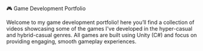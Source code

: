 🎮 Game Development Portfolio

Welcome to my game development portfolio! here you’ll find a collection of videos showcasing some of the games I've developed in the hyper-casual and hybrid-casual genres. All games are built using Unity (C#) and focus on providing engaging, smooth gameplay experiences.
